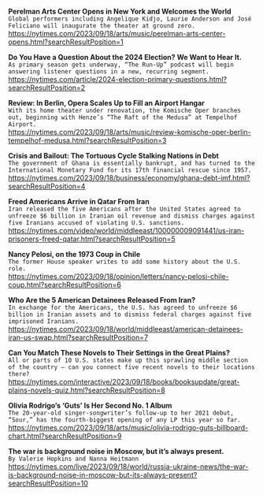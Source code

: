 **Perelman Arts Center Opens in New York and Welcomes the World**\
`Global performers including Angelique Kidjo, Laurie Anderson and José Feliciano will inaugurate the theater at ground zero.`\
https://nytimes.com/2023/09/18/arts/music/perelman-arts-center-opens.html?searchResultPosition=1

**Do You Have a Question About the 2024 Election? We Want to Hear It.**\
`As primary season gets underway, “The Run-Up” podcast will begin answering listener questions in a new, recurring segment.`\
https://nytimes.com/article/2024-election-primary-questions.html?searchResultPosition=2

**Review: In Berlin, Opera Scales Up to Fill an Airport Hangar**\
`With its home theater under renovation, the Komische Oper branches out, beginning with Henze’s “The Raft of the Medusa” at Tempelhof Airport.`\
https://nytimes.com/2023/09/18/arts/music/review-komische-oper-berlin-tempelhof-medusa.html?searchResultPosition=3

**Crisis and Bailout: The Tortuous Cycle Stalking Nations in Debt**\
`The government of Ghana is essentially bankrupt, and has turned to the International Monetary Fund for its 17th financial rescue since 1957.`\
https://nytimes.com/2023/09/18/business/economy/ghana-debt-imf.html?searchResultPosition=4

**Freed Americans Arrive in Qatar From Iran**\
`Iran released the five Americans after the United States agreed to unfreeze $6 billion in Iranian oil revenue and dismiss charges against five Iranians accused of violating U.S. sanctions.`\
https://nytimes.com/video/world/middleeast/100000009091441/us-iran-prisoners-freed-qatar.html?searchResultPosition=5

**Nancy Pelosi, on the 1973 Coup in Chile**\
`The former House speaker writes to add some history about the U.S. role.`\
https://nytimes.com/2023/09/18/opinion/letters/nancy-pelosi-chile-coup.html?searchResultPosition=6

**Who Are the 5 American Detainees Released From Iran?**\
`In exchange for the Americans, the U.S. has agreed to unfreeze $6 billion in Iranian assets and to dismiss federal charges against five imprisoned Iranians.`\
https://nytimes.com/2023/09/18/world/middleeast/american-detainees-iran-us-swap.html?searchResultPosition=7

**Can You Match These Novels to Their Settings in the Great Plains?**\
`All or parts of 10 U.S. states make up this sprawling middle section of the country — can you connect five recent novels to their locations there?`\
https://nytimes.com/interactive/2023/09/18/books/booksupdate/great-plains-novels-quiz.html?searchResultPosition=8

**Olivia Rodrigo’s ‘Guts’ Is Her Second No. 1 Album**\
`The 20-year-old singer-songwriter’s follow-up to her 2021 debut, “Sour,” has the fourth-biggest opening of any LP this year so far.`\
https://nytimes.com/2023/09/18/arts/music/olivia-rodrigo-guts-billboard-chart.html?searchResultPosition=9

**The war is background noise in Moscow, but it’s always present.**\
`By Valerie Hopkins and Nanna Heitmann`\
https://nytimes.com/live/2023/09/18/world/russia-ukraine-news/the-war-is-background-noise-in-moscow-but-its-always-present?searchResultPosition=10

